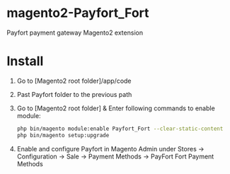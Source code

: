 magento2-Payfort_Fort
======================

Payfort payment gateway Magento2 extension

Install
=======

1. Go to [Magento2 root folder]/app/code

2. Past Payfort folder to the previous path

3. Go to [Magento2 root folder] & Enter following commands to enable module:

    ```bash
    php bin/magento module:enable Payfort_Fort --clear-static-content
    php bin/magento setup:upgrade
    ```
4. Enable and configure Payfort in Magento Admin under Stores -> Configuration -> Sale -> Payment Methods -> PayFort Fort Payment Methods


